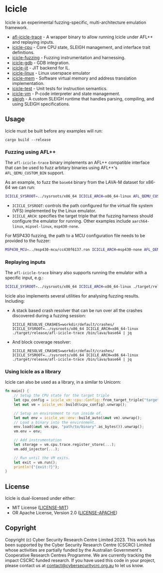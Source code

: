 # Icicle

Icicle is an experimental fuzzing-specific, multi-architecture emulation framework.


* [afl-icicle-trace](./afl-icicle-trace) - A wrapper binary to allow running Icicle under AFL++ and replaying inputs.
* [icicle-cpu](./icicle-cpu) - Core CPU state, SLEIGH management, and interface trait definitions.
* [icicle-fuzzing](./icicle-fuzzing) - Fuzzing instrumentation and harnessing.
* [icicle-gdb](./icicle-gdb) - GDB integration.
* [icicle-jit](./icicle-jit) - JIT backend for IL.
* [icicle-linux](./icicle-linux) - Linux userspace emulator
* [icicle-mem](./icicle-mem) - Software virtual memory and address translation implementation.
* [icicle-test](./icicle-test) - Unit tests for instruction semantics.
* [icicle-vm](./icicle-vm) - P-code interpreter and state management.
* [sleigh](./sleigh) - A custom SLEIGH runtime that handles parsing, compiling, and using SLEIGH specifications.


## Usage

Icicle must be built before any examples will run:

```
cargo build --release
```

### Fuzzing using AFL++

The `afl-icicle-trace` binary implements an AFL++ compatible interface that can be used to fuzz arbitary binaries using AFL++'s `AFL_QEMU_CUSTOM_BIN` support.

As an example, to fuzz the `base64` binary from the LAVA-M dataset for x86-64 we can run:

```bash
ICICLE_SYSROOT=../sysroots/x86_64 ICICLE_ARCH=x86_64-linux AFL_QEMU_CUSTOM_BIN=1 ../AFLplusplus/afl-fuzz -t 10000 -Q -i ../inputs/generic -o workdir -- ./target/release/afl-icicle-trace /bin/lava/base64 -d
```

* `ICICLE_SYSROOT`: controls the path configured for the virtual file system (VFS) implemented by the Linux emulator.
* `ICICLE_ARCH`: specifies the target triple that the fuzzing harness should configure the emulator for running. Other examples include `aarch64-linux`, `mipsel-linux`, `msp430-none`.


For MSP430 fuzzing, the path to a MCU configuration file needs to be provided to the fuzzer:

```bash
MSP430_MCU=../msp430-mcu/cc430f6137.ron ICICLE_ARCH=msp430-none AFL_QEMU_CUSTOM_BIN=1 ../AFLplusplus/afl-fuzz -t 10000 -Q -i ../inputs/generic -o workdir -- ./target/release/afl-icicle-trace ../sysroots/msp430/goodwatch.elf
```


### Replaying inputs

The `afl-icicle-trace` binary also supports running the emulator with a specific input, e.g.:

```bash
ICICLE_SYSROOT=../sysroots/x86_64 ICICLE_ARCH=x86_64-linux ./target/release/afl-icicle-trace /bin/lava/base64 < README.md
```

Icicle also implements several utilities for analysing fuzzing results. Including:

* A stack based crash resolver that can be run over all the crashes discovered during a fuzzing session:
    ```
    ICICLE_RESOLVE_CRASHES=workdir/default/crashes/ ICICLE_SYSROOT=../sysroots/x86_64 ICICLE_ARCH=x86_64-linux ./target/release/afl-icicle-trace /bin/lava/base64 | jq
    ```

* And block coverage resolver:
    ```
    ICICLE_RESOLVE_CRASHES=workdir/default/crashes/ ICICLE_SYSROOT=../sysroots/x86_64 ICICLE_ARCH=x86_64-linux ./target/release/afl-icicle-trace /bin/lava/base64 | jq
    ```

### Using Icicle as a library

Icicle can also be used as a library, in a similar to Unicorn:

```rust
fn main() {
    // Setup the CPU state for the target triple
    let cpu_config = icicle_vm::cpu::Config::from_target_triple("target-triple");
    let mut vm = icicle_vm::build(&cpu_config).unwrap();

    // Setup an environment to run inside of.
    let mut env = icicle_vm::env::build_auto(&mut vm).unwrap();
    // Load a binary into the environment.
    env.load(&mut vm.cpu, "path/to/binary".as_bytes()).unwrap();
    vm.env = env;

    // Add instrumentation
    let storage = vm.cpu.trace.register_store(...);
    vm.add_injector(...);

    // Run until the VM exits.
    let exit = vm.run();
    println!("{exit:?}");
}

```

## License

Icicle is dual-licensed under either:

* MIT License ([LICENSE-MIT](./LICENSE-MIT))
* OR Apache License, Version 2.0 ([LICENSE-APACHE](./LICENSE-APACHE))


## Copyright

Copyright (c) Cyber Security Research Centre Limited 2023. This work has been supported by the Cyber Security Research Centre (CSCRC) Limited whose activities are partially funded by the Australian Government's Cooperative Research Centres Programme. We are currently tracking the impact CSCRC funded research. If you have used this code in your project, please contact us at contact@cybersecuritycrc.org.au to let us know.

